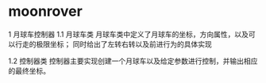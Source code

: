 # moonrover
1 月球车控制器
1.1 月球车类
月球车类中定义了月球车的坐标，方向属性，以及可以行走的极限坐标； 同时给出了左转右转以及前进行为的具体实现

1.2 控制器类
控制器主要实现创建一个月球车以及给定参数进行控制，并输出相应的最终坐标。
